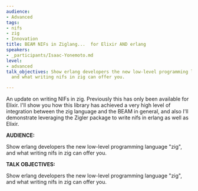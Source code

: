 ```yaml
---
audience:
- Advanced
tags:
- nifs
- zig
- Innovation
title: BEAM NIFs in Ziglang...  for Elixir AND erlang
speakers:
- _participants/Isaac-Yonemoto.md
level:
- advanced
talk_objectives: Show erlang developers the new low-level programming language "zig",
  and what writing nifs in zig can offer you.

---
```

An update on writing NIFs in zig. Previously this has only been available for Elixir. I'll show you how this library has achieved a very high level of integration between the zig language and the BEAM in general, and also I'll demonstrate leveraging the Zigler package to write nifs in erlang as well as Elixir.

**AUDIENCE:**

Show erlang developers the new low-level programming language "zig", and what writing nifs in zig can offer you.

**TALK OBJECTIVES:**

Show erlang developers the new low-level programming language "zig", and what writing nifs in zig can offer you.